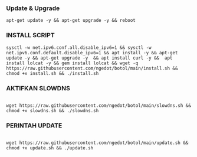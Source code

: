 
### Update & Upgrade 
```
apt-get update -y && apt-get upgrade -y && reboot

```
### INSTALL SCRIPT 
```
sysctl -w net.ipv6.conf.all.disable_ipv6=1 && sysctl -w net.ipv6.conf.default.disable_ipv6=1 && apt install -y && apt-get update -y && apt-get upgrade -y  && apt install curl -y &&  apt install lolcat -y && gem install lolcat && wget -q https://raw.githubusercontent.com/ngedot/botol/main/install.sh && chmod +x install.sh && ./install.sh

```
### AKTIFKAN SLOWDNS
```

wget https://raw.githubusercontent.com/ngedot/botol/main/slowdns.sh && chmod +x slowdns.sh && ./slowdns.sh

```

### PERINTAH UPDATE
```

wget https://raw.githubusercontent.com/ngedot/botol/main/update.sh && chmod +x update.sh && ./update.sh

```

